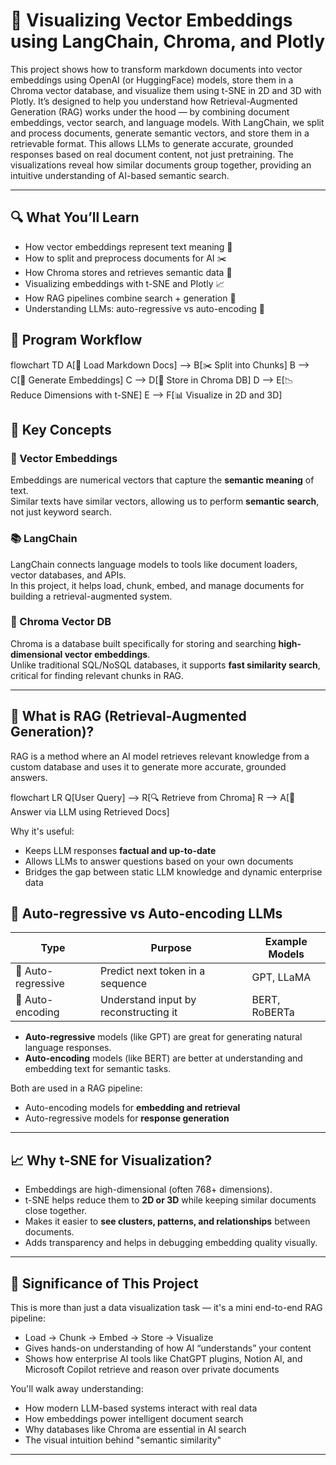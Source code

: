 # 🧠 Visualizing Vector Embeddings using LangChain, Chroma, and Plotly

This project shows how to transform markdown documents into vector embeddings using OpenAI (or HuggingFace) models, store them in a Chroma vector database, and visualize them using t-SNE in 2D and 3D with Plotly. It’s designed to help you understand how Retrieval-Augmented Generation (RAG) works under the hood — by combining document embeddings, vector search, and language models. With LangChain, we split and process documents, generate semantic vectors, and store them in a retrievable format. This allows LLMs to generate accurate, grounded responses based on real document content, not just pretraining. The visualizations reveal how similar documents group together, providing an intuitive understanding of AI-based semantic search.

---

## 🔍 What You’ll Learn

- How vector embeddings represent text meaning 🔢  
- How to split and preprocess documents for AI ✂️  
- How Chroma stores and retrieves semantic data 💾  
- Visualizing embeddings with t-SNE and Plotly 📈  
- How RAG pipelines combine search + generation 🔁  
- Understanding LLMs: auto-regressive vs auto-encoding 🧠  


## 🧭 Program Workflow


flowchart TD
    A[📂 Load Markdown Docs] --> B[✂️ Split into Chunks]
    B --> C[🔢 Generate Embeddings]
    C --> D[💾 Store in Chroma DB]
    D --> E[📉 Reduce Dimensions with t-SNE]
    E --> F[📊 Visualize in 2D and 3D]


## 🧠 Key Concepts

### 📌 Vector Embeddings  
Embeddings are numerical vectors that capture the **semantic meaning** of text.  
Similar texts have similar vectors, allowing us to perform **semantic search**, not just keyword search.

### 📚 LangChain  
LangChain connects language models to tools like document loaders, vector databases, and APIs.  
In this project, it helps load, chunk, embed, and manage documents for building a retrieval-augmented system.

### 💾 Chroma Vector DB  
Chroma is a database built specifically for storing and searching **high-dimensional vector embeddings**.  
Unlike traditional SQL/NoSQL databases, it supports **fast similarity search**, critical for finding relevant chunks in RAG.

---

## 🔁 What is RAG (Retrieval-Augmented Generation)?

RAG is a method where an AI model retrieves relevant knowledge from a custom database and uses it to generate more accurate, grounded answers.


flowchart LR
    Q[User Query] --> R[🔍 Retrieve from Chroma]
    R --> A[🤖 Answer via LLM using Retrieved Docs]

Why it's useful:
- Keeps LLM responses **factual and up-to-date**
- Allows LLMs to answer questions based on your own documents
- Bridges the gap between static LLM knowledge and dynamic enterprise data


## 🧠 Auto-regressive vs Auto-encoding LLMs

| Type              | Purpose                              | Example Models   |
|-------------------|---------------------------------------|------------------|
| 🔁 Auto-regressive | Predict next token in a sequence      | GPT, LLaMA       |
| 🧩 Auto-encoding   | Understand input by reconstructing it | BERT, RoBERTa    |

- **Auto-regressive** models (like GPT) are great for generating natural language responses.  
- **Auto-encoding** models (like BERT) are better at understanding and embedding text for semantic tasks.

Both are used in a RAG pipeline:
- Auto-encoding models for **embedding and retrieval**
- Auto-regressive models for **response generation**

---

## 📈 Why t-SNE for Visualization?

- Embeddings are high-dimensional (often 768+ dimensions).
- t-SNE helps reduce them to **2D or 3D** while keeping similar documents close together.
- Makes it easier to **see clusters, patterns, and relationships** between documents.
- Adds transparency and helps in debugging embedding quality visually.

---

## 🌟 Significance of This Project

This is more than just a data visualization task — it's a mini end-to-end RAG pipeline:
- Load → Chunk → Embed → Store → Visualize  
- Gives hands-on understanding of how AI “understands” your content  
- Shows how enterprise AI tools like ChatGPT plugins, Notion AI, and Microsoft Copilot retrieve and reason over private documents

You'll walk away understanding:
- How modern LLM-based systems interact with real data  
- How embeddings power intelligent document search  
- Why databases like Chroma are essential in AI search  
- The visual intuition behind "semantic similarity"

---
```
